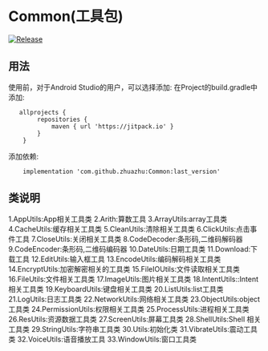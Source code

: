 # Common(工具包)
[![Release](https://jitpack.io/v/zhuazhu/Common.svg)](https://jitpack.io/#zhuazhu/Common)

## 用法

使用前，对于Android Studio的用户，可以选择添加:
在Project的build.gradle中添加:
```
   allprojects {
    	repositories {
    		maven { url 'https://jitpack.io' }
    	}
    }
   ```
添加依赖:
```
    implementation 'com.github.zhuazhu:Common:last_version'
```
## 类说明
1.AppUtils:App相关工具类
2.Arith:算数工具
3.ArrayUtils:array工具类
4.CacheUtils:缓存相关工具类
5.CleanUtils:清除相关工具类
6.ClickUtils:点击事件工具
7.CloseUtils:关闭相关工具类
8.CodeDecoder:条形码,二维码解码器
9.CodeEncoder:条形码,二维码编码器
10.DateUtils:日期工具类
11.Download:下载工具
12.EditUtils:输入框工具
13.EncodeUtils:编码解码相关工具类
14.EncryptUtils:加密解密相关的工具类
15.FileIOUtils:文件读取相关工具类
16.FileUtils:文件相关工具类
17.ImageUtils:图片相关工具类
18.IntentUtils::Intent相关工具类
19.KeyboardUtils:键盘相关工具类
20.ListUtils:list工具类
21.LogUtils:日志工具类
22.NetworkUtils:网络相关工具类
23.ObjectUtils:object工具类
24.PermissionUtils:权限相关工具类
25.ProcessUtils:进程相关工具类
26.ResUtils:资源数据工具类
27.ScreenUtils:屏幕工具类
28.ShellUtils:Shell 相关工具类
29.StringUtils:字符串工具类
30.Utils:初始化类
31.VibrateUtils:震动工具类
32.VoiceUtils:语音播放工具
33.WindowUtils:窗口工具类
